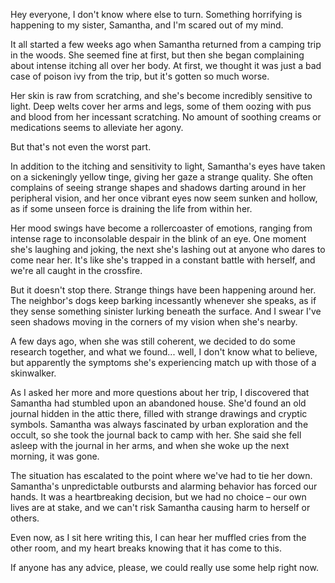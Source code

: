 Hey everyone, I don't know where else to turn. Something horrifying is happening to my sister, Samantha, and I'm scared out of my mind.

It all started a few weeks ago when Samantha returned from a camping trip in the woods. She seemed fine at first, but then she began complaining about intense itching all over her body. At first, we thought it was just a bad case of poison ivy from the trip, but it's gotten so much worse.

Her skin is raw from scratching, and she's become incredibly sensitive to light. Deep welts cover her arms and legs, some of them oozing with pus and blood from her incessant scratching. No amount of soothing creams or medications seems to alleviate her agony.

But that's not even the worst part.

In addition to the itching and sensitivity to light, Samantha's eyes have taken on a sickeningly yellow tinge, giving her gaze a strange quality. She often complains of seeing strange shapes and shadows darting around in her peripheral vision, and her once vibrant eyes now seem sunken and hollow, as if some unseen force is draining the life from within her.

Her mood swings have become a rollercoaster of emotions, ranging from intense rage to inconsolable despair in the blink of an eye. One moment she's laughing and joking, the next she's lashing out at anyone who dares to come near her. It's like she's trapped in a constant battle with herself, and we're all caught in the crossfire.

But it doesn't stop there. Strange things have been happening around her. The neighbor's dogs keep barking incessantly whenever she speaks, as if they sense something sinister lurking beneath the surface. And I swear I've seen shadows moving in the corners of my vision when she's nearby.

A few days ago, when she was still coherent, we decided to do some research together, and what we found... well, I don't know what to believe, but apparently the symptoms she's experiencing match up with those of a skinwalker.

As I asked her more and more questions about her trip, I discovered that Samantha had stumbled upon an abandoned house. She'd found an old journal hidden in the attic there, filled with strange drawings and cryptic symbols. Samantha was always fascinated by urban exploration and the occult, so she took the journal back to camp with her. She said she fell asleep with the journal in her arms, and when she woke up the next morning, it was gone.

The situation has escalated to the point where we've had to tie her down. Samantha's unpredictable outbursts and alarming behavior has forced our hands. It was a heartbreaking decision, but we had no choice – our own lives are at stake, and we can't risk Samantha causing harm to herself or others.

Even now, as I sit here writing this, I can hear her muffled cries from the other room, and my heart breaks knowing that it has come to this.

If anyone has any advice, please, we could really use some help right now.

